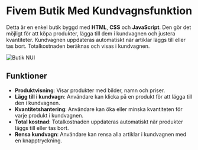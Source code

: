 # Fivem Butik Med Kundvagnsfunktion
Detta är en enkel butik byggd med **HTML**, **CSS** och **JavaScript**. Den gör det möjligt för att köpa produkter, lägga till dem i kundvagnen och justera kvantiteter. Kundvagnen uppdateras automatiskt när artiklar läggs till eller tas bort. Totalkostnaden beräknas och visas i kundvagnen.

![Butik NUI](https://ibb.co/Z2KmvWQ)

## Funktioner

- **Produktvisning**: Visar produkter med bilder, namn och priser.
- **Lägg till i kundvagn**: Användare kan klicka på en produkt för att lägga till den i kundvagnen.
- **Kvantitetshantering**: Användare kan öka eller minska kvantiteten för varje produkt i kundvagnen.
- **Total kostnad**: Totalkostnaden uppdateras automatiskt när produkter läggs till eller tas bort.
- **Rensa kundvagn**: Användare kan rensa alla artiklar i kundvagnen med en knapptryckning.
